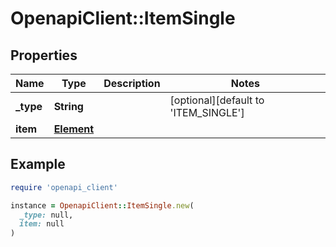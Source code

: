 # OpenapiClient::ItemSingle

## Properties

| Name | Type | Description | Notes |
| ---- | ---- | ----------- | ----- |
| **_type** | **String** |  | [optional][default to &#39;ITEM_SINGLE&#39;] |
| **item** | [**Element**](Element.md) |  |  |

## Example

```ruby
require 'openapi_client'

instance = OpenapiClient::ItemSingle.new(
  _type: null,
  item: null
)
```

